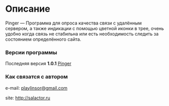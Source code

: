# Описание #

Pinger — Программа для опроса качества связи с удалённым сервером, а также индикации с помощью цветной иконки в трее, очень удобно когда связь не стабильна или есть необходимость следить за состоянием определённого сайта. 

### Версии программы ###

Последняя версия **1.0.1**
[ Pinger](http://salactor.ru/pinger/)

### Как связатся с автором ###

e-mail: playlinsor@gmail.com

site:   http://salactor.ru